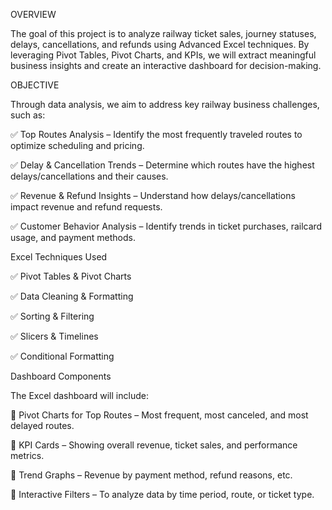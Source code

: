 OVERVIEW

The goal of this project is to analyze railway ticket sales, journey statuses, delays, cancellations, and refunds using Advanced Excel techniques. By leveraging Pivot Tables, Pivot Charts, and KPIs, we will extract meaningful business insights and create an interactive dashboard for decision-making.

OBJECTIVE

Through data analysis, we aim to address key railway business challenges, such as:

✅ Top Routes Analysis – Identify the most frequently traveled routes to optimize scheduling and pricing.

✅ Delay & Cancellation Trends – Determine which routes have the highest delays/cancellations and their causes.

✅ Revenue & Refund Insights – Understand how delays/cancellations impact revenue and refund requests.

✅ Customer Behavior Analysis – Identify trends in ticket purchases, railcard usage, and payment methods.


Excel Techniques Used

✅ Pivot Tables & Pivot Charts

✅ Data Cleaning & Formatting

✅ Sorting & Filtering

✅ Slicers & Timelines

✅ Conditional Formatting


Dashboard Components

The Excel dashboard will include:

📌 Pivot Charts for Top Routes – Most frequent, most canceled, and most delayed routes.

📌 KPI Cards – Showing overall revenue, ticket sales, and performance metrics.

📌 Trend Graphs – Revenue by payment method, refund reasons, etc.

📌 Interactive Filters – To analyze data by time period, route, or ticket type.

